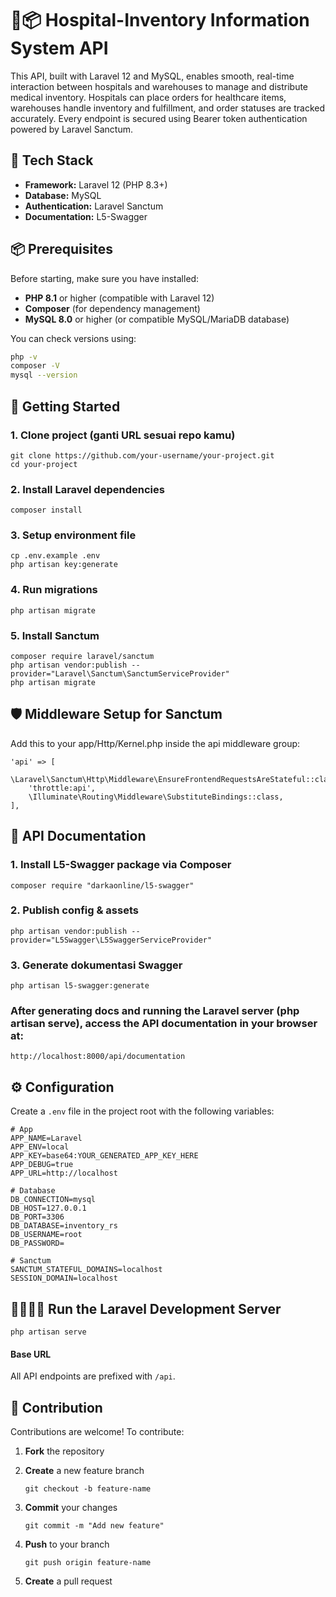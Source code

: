 # 🏥📦 Hospital-Inventory Information System API

This API, built with Laravel 12 and MySQL, enables smooth, real-time interaction between hospitals and warehouses to manage and distribute medical inventory. Hospitals can place orders for healthcare items, warehouses handle inventory and fulfillment, and order statuses are tracked accurately. Every endpoint is secured using Bearer token authentication powered by Laravel Sanctum.



## 🧰 Tech Stack

- **Framework:** Laravel 12 (PHP 8.3+)
- **Database:** MySQL
- **Authentication:** Laravel Sanctum
- **Documentation:** L5-Swagger



## 📦 Prerequisites

Before starting, make sure you have installed:

- **PHP 8.1** or higher (compatible with Laravel 12)
- **Composer** (for dependency management)
- **MySQL 8.0** or higher (or compatible MySQL/MariaDB database)

You can check versions using:

```bash
php -v
composer -V
mysql --version
```



## 🚀 Getting Started

### 1. Clone project (ganti URL sesuai repo kamu)
```
git clone https://github.com/your-username/your-project.git
cd your-project
```

### 2. Install Laravel dependencies
```
composer install
```

### 3. Setup environment file
```
cp .env.example .env
php artisan key:generate
```

### 4. Run migrations
```
php artisan migrate
```

### 5. Install Sanctum
```
composer require laravel/sanctum
php artisan vendor:publish --provider="Laravel\Sanctum\SanctumServiceProvider"
php artisan migrate
```



## 🛡️ Middleware Setup for Sanctum
Add this to your app/Http/Kernel.php inside the api middleware group:
```
'api' => [
    \Laravel\Sanctum\Http\Middleware\EnsureFrontendRequestsAreStateful::class,
    'throttle:api',
    \Illuminate\Routing\Middleware\SubstituteBindings::class,
],
```



## 📄 API Documentation

### 1. Install L5-Swagger package via Composer
```
composer require "darkaonline/l5-swagger"
```

### 2. Publish config & assets
```
php artisan vendor:publish --provider="L5Swagger\L5SwaggerServiceProvider"
```

### 3. Generate dokumentasi Swagger
```
php artisan l5-swagger:generate
```

### After generating docs and running the Laravel server (php artisan serve), access the API documentation in your browser at:
```
http://localhost:8000/api/documentation
```



## ⚙️ Configuration

Create a `.env` file in the project root with the following variables:

```env
# App
APP_NAME=Laravel
APP_ENV=local
APP_KEY=base64:YOUR_GENERATED_APP_KEY_HERE
APP_DEBUG=true
APP_URL=http://localhost

# Database
DB_CONNECTION=mysql
DB_HOST=127.0.0.1
DB_PORT=3306
DB_DATABASE=inventory_rs
DB_USERNAME=root
DB_PASSWORD=

# Sanctum
SANCTUM_STATEFUL_DOMAINS=localhost
SESSION_DOMAIN=localhost
```



## 🏃🏻‍♀️‍➡️ Run the Laravel Development Server
```
php artisan serve
```

#### Base URL
All API endpoints are prefixed with `/api`.



## 🤝 Contribution

Contributions are welcome! To contribute:

1. **Fork** the repository  
2. **Create** a new feature branch  
   ```
   git checkout -b feature-name
   ```
3. **Commit** your changes
    ```
    git commit -m "Add new feature"
    ```

4. **Push** to your branch
    ```
    git push origin feature-name
    ```

5. **Create** a pull request
